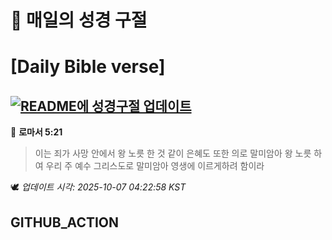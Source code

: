 # 🙏 매일의 성경 구절
# [Daily Bible verse]
## [![README에 성경구절 업데이트](https://github.com/DONGSUKA/first_test/actions/workflows/update-readme-bible.yml/badge.svg)](https://github.com/DONGSUKA/first_test/actions/workflows/update-readme-bible.yml)
<!-- START_BIBLE_VERSE -->
📖 **로마서 5:21**
> 이는 죄가 사망 안에서 왕 노릇 한 것 같이 은혜도 또한 의로 말미암아 왕 노릇 하여 우리 주 예수 그리스도로 말미암아 영생에 이르게하려 함이라

🕊️ _업데이트 시각: 2025-10-07 04:22:58 KST_
  <!-- END_BIBLE_VERSE -->
## GITHUB_ACTION
